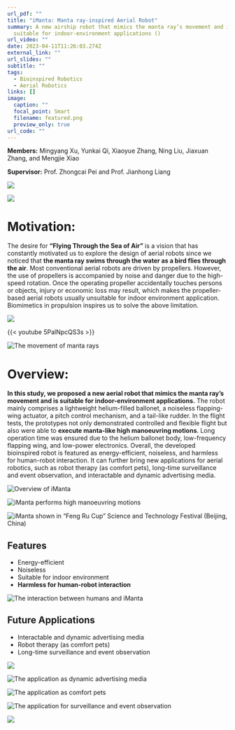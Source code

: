 ```yaml
---
url_pdf: ""
title: "iManta: Manta ray-inspired Aerial Robot"
summary: A new airship robot that mimics the manta ray’s movement and is
  suitable for indoor-environment applications ()
url_video: ""
date: 2023-04-11T11:26:03.274Z
external_link: ""
url_slides: ""
subtitle: ""
tags:
  - Bioinspired Robotics
  - Aerial Robotics
links: []
image:
  caption: ""
  focal_point: Smart
  filename: featured.png
  preview_only: true
url_code: ""
---
```

**Members:** Mingyang Xu, Yunkai Qi, Xiaoyue Zhang, Ning Liu, Jiaxuan Zhang, and Mengjie Xiao

**Supervisor:** Prof. Zhongcai Pei and Prof. Jianhong Liang

![](group.jpg)

![](ma0.jpg)

# Motivation:

The desire for **“Flying Through the Sea of Air”** is a vision that has constantly motivated us to explore the design of aerial robots since we noticed that **the manta ray swims through the water as a bird flies through the air**. Most conventional aerial robots are driven by propellers. However, the use of propellers is accompanied by noise and danger due to the high-speed rotation. Once the operating propeller accidentally touches persons or objects, injury or economic loss may result, which makes the propeller-based aerial robots usually unsuitable for indoor environment application. Biomimetics in propulsion inspires us to solve the above limitation. 

![](ma2_2.jpg)

{{< youtube 5PalNpcQS3s >}}

![](ma2_1.jpg "The movement of manta rays")

# Overview:

**In this study, we proposed a new aerial robot that mimics the manta ray’s movement and is suitable for indoor-environment applications.** The robot mainly comprises a lightweight helium-filled ballonet, a noiseless flapping-wing actuator, a pitch control mechanism, and a tail-like rudder. In the flight tests, the prototypes not only demonstrated controlled and flexible flight but also were able to **execute manta-like high manoeuvring motions**. Long operation time was ensured due to the helium ballonet body, low-frequency flapping wing, and low-power electronics. Overall, the developed bioinspired robot is featured as energy-efficient, noiseless, and harmless for human-robot interaction. It can further bring new applications for aerial robotics, such as robot therapy (as comfort pets), long-time surveillance and event observation, and interactable and dynamic advertising media.

![](ma1.jpg "Overview of iManta")

![](ma3.jpg "iManta performs high manoeuvring motions")

![](ma4.jpg "iManta shown in “Feng Ru Cup” Science and Technology Festival (Beijing, China)")

## Features

* Energy-efficient
* Noiseless
* Suitable for indoor environment
* **Harmless for human-robot interaction**

![](ma5.jpg "The interaction between humans and iManta")

## Future Applications

* Interactable and dynamic advertising media
* Robot therapy (as comfort pets)
* Long-time surveillance and event observation

![](ma6.jpg)

![](ma7.png "The application as dynamic advertising media")

![](ma8.jpg "The application as comfort pets")

![](ma9.jpg "The application for surveillance and event observation")

![](group.jpg)